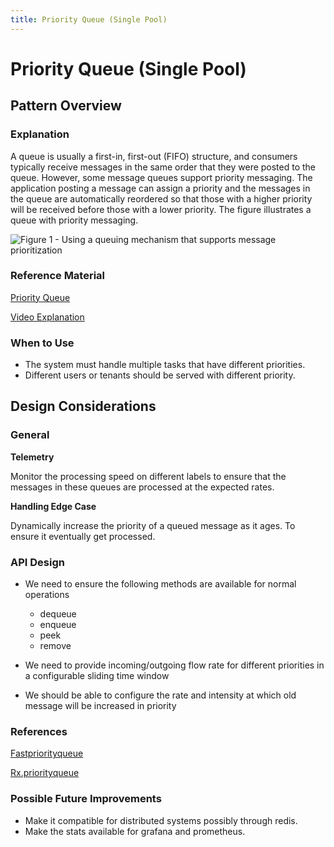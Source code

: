 ```yaml
---
title: Priority Queue (Single Pool)
---
```

# Priority Queue (Single Pool)

## Pattern Overview

### Explanation

A queue is usually a first-in, first-out (FIFO) structure, and consumers typically receive messages in the same order that they were posted to the queue. However, some message queues support priority messaging. The application posting a message can assign a priority and the messages in the queue are automatically reordered so that those with a higher priority will be received before those with a lower priority. The figure illustrates a queue with priority messaging.

![Figure 1 - Using a queuing mechanism that supports message prioritization](https://lh6.googleusercontent.com/20Mt3vruZRk2OSFjt2R78zkCOzSO-W_CVpUyxcdeLPNIkPY8eNxbNH49KtBuzc4z3epx0JVn9XToGqeAwrCihrXqnEV56cFzBEkrpKwac1gGBe61R2dWyeLNxueBip3d_XmIu12A)

### Reference Material

[Priority Queue](https://docs.microsoft.com/en-us/azure/architecture/patterns/priority-queue)

[Video Explanation](https://www.youtube.com/watch?v=wptevk0bshY)

### When to Use

- The system must handle multiple tasks that have different priorities.
- Different users or tenants should be served with different priority.

## Design Considerations

### General

**Telemetry**

Monitor the processing speed on different labels to ensure that the messages in these queues are processed at the expected rates.

**Handling Edge Case**

Dynamically increase the priority of a queued message as it ages. To ensure it eventually get processed.

### API Design

- We need to ensure the following methods are available for normal operations

  - dequeue
  - enqueue
  - peek
  - remove

- We need to provide incoming/outgoing flow rate for different priorities in a configurable sliding time window
- We should be able to configure the rate and intensity at which old message will be increased in priority

### References

[Fastpriorityqueue](https://www.npmjs.com/package/fastpriorityqueue)

[Rx.priorityqueue](https://github.com/Reactive-Extensions/rx.priorityqueue)

### Possible Future Improvements

- Make it compatible for distributed systems possibly through redis.
- Make the stats available for grafana and prometheus.
